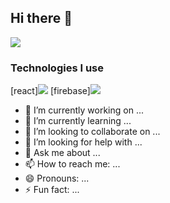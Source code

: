 ## Hi there 👋

<img src="https://github-readme-stats.vercel.app/api?username=UtkarshGoelUT&&show_icons=true&title_color=ffffff&icon_color=bb2acf&text_color=daf7dc&bg_color=151515" />

### Technologies I use
[react]<img src="https://img.icons8.com/plasticine/48/000000/react.png"/> [firebase]<img src="https://img.icons8.com/color/48/000000/firebase.png"/>

- 🔭 I’m currently working on ...
- 🌱 I’m currently learning ...
- 👯 I’m looking to collaborate on ...
- 🤔 I’m looking for help with ...
- 💬 Ask me about ...
- 📫 How to reach me: ...
- 😄 Pronouns: ...
- ⚡ Fun fact: ...
